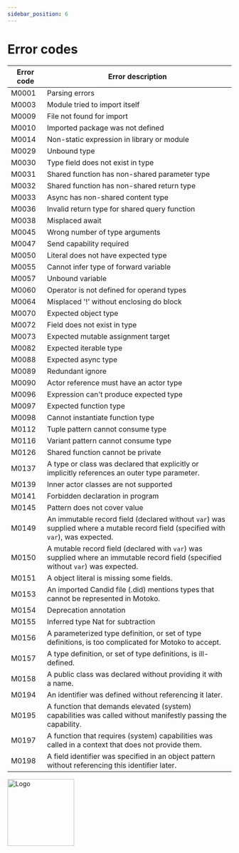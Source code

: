 ```yaml
---
sidebar_position: 6
---
```


# Error codes

| Error code | Error description |
|------------|-------------------|
| M0001      | Parsing errors    |
| M0003      | Module tried to import itself |
| M0009      | File not found for import |
| M0010      | Imported package was not defined |
| M0014      | Non-static expression in library or module |
| M0029      | Unbound type |
| M0030      | Type field does not exist in type |
| M0031      | Shared function has non-shared parameter type |
| M0032      | Shared function has non-shared return type |
| M0033      | Async has non-shared content type |
| M0036      | Invalid return type for shared query function |
| M0038      | Misplaced await |
| M0045      | Wrong number of type arguments |
| M0047      | Send capability required |
| M0050      | Literal does not have expected type |
| M0055      | Cannot infer type of forward variable |
| M0057      | Unbound variable |
| M0060      | Operator is not defined for operand types |
| M0064      | Misplaced '!' without enclosing do block |
| M0070      | Expected object type |
| M0072      | Field does not exist in type |
| M0073      | Expected mutable assignment target |
| M0082      | Expected iterable type |
| M0088      | Expected async type |
| M0089      | Redundant ignore |
| M0090      | Actor reference must have an actor type |
| M0096      | Expression can't produce expected type |
| M0097      | Expected function type |
| M0098      | Cannot instantiate function type |
| M0112      | Tuple pattern cannot consume type |
| M0116      | Variant pattern cannot consume type |
| M0126      | Shared function cannot be private |
| M0137      | A type or class was declared that explicitly or implicitly references an outer type parameter. |
| M0139      | Inner actor classes are not supported |
| M0141      | Forbidden declaration in program |
| M0145      | Pattern does not cover value |
| M0149      | An immutable record field (declared without `var`) was supplied where a mutable record field (specified with `var`), was expected. |
| M0150      | A mutable record field (declared with `var`) was supplied where an immutable record field (specified without `var`) was expected. |
| M0151      | A object literal is missing some fields. |
| M0153      | An imported Candid file (.did) mentions types that cannot be represented in Motoko. |
| M0154      | Deprecation annotation |
| M0155      | Inferred type Nat for subtraction |
| M0156      | A parameterized type definition, or set of type definitions, is too complicated for Motoko to accept. |
| M0157      | A type definition, or set of type definitions, is ill-defined. |
| M0158      | A public class was declared without providing it with a name. |
| M0194      | An identifier was defined without referencing it later. |
| M0195      | A function that demands elevated (system) capabilities was called without manifestly passing the capability. |
| M0197      | A function that requires (system) capabilities was called in a context that does not provide them. |
| M0198      | A field identifier was specified in an object pattern without referencing this identifier later. |


<img src="https://github.com/user-attachments/assets/844ca364-4d71-42b3-aaec-4a6c3509ee2e" alt="Logo" width="150" height="150" />